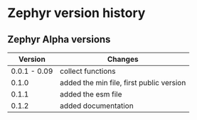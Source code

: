 
# Zephyr version history


## Zephyr Alpha versions

Version      | Changes
-------------|----------------------
0.0.1 - 0.09 | collect functions
0.1.0        | added the min file, first public version
0.1.1        | added the esm file
0.1.2        | added documentation
